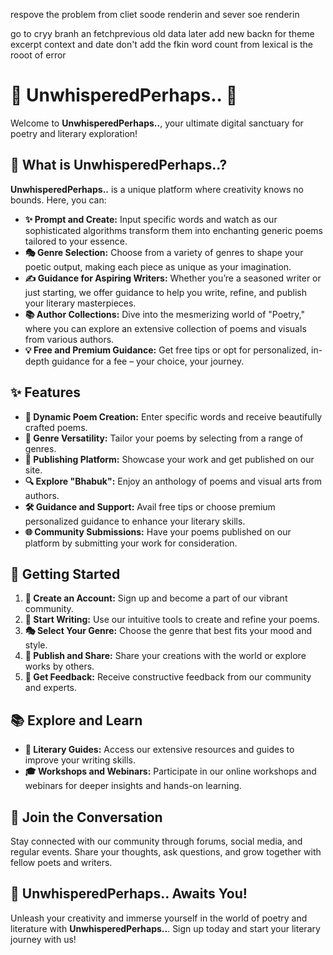 respove the problem from cliet soode renderin and sever soe renderin


go to cryy branh an fetchprevious old data 
later add new backn for theme excerpt context and date 
don't add the fkin word count from lexical is the rooot of error

# 🌟 UnwhisperedPerhaps.. 🌟

Welcome to **UnwhisperedPerhaps..**, your ultimate digital sanctuary for poetry and literary exploration!

## 📖 What is UnwhisperedPerhaps..?

**UnwhisperedPerhaps..** is a unique platform where creativity knows no bounds. Here, you can:

- **✨ Prompt and Create:** Input specific words and watch as our sophisticated algorithms transform them into enchanting generic poems tailored to your essence.
- **🎭 Genre Selection:** Choose from a variety of genres to shape your poetic output, making each piece as unique as your imagination.
- **✍️ Guidance for Aspiring Writers:** Whether you’re a seasoned writer or just starting, we offer guidance to help you write, refine, and publish your literary masterpieces.
- **📚 Author Collections:** Dive into the mesmerizing world of "Poetry," where you can explore an extensive collection of poems and visuals from various authors.
- **💡 Free and Premium Guidance:** Get free tips or opt for personalized, in-depth guidance for a fee – your choice, your journey.

## ✨ Features

- **🌈 Dynamic Poem Creation:** Enter specific words and receive beautifully crafted poems.
- **🎨 Genre Versatility:** Tailor your poems by selecting from a range of genres.
- **📢 Publishing Platform:** Showcase your work and get published on our site.
- **🔍 Explore "Bhabuk":** Enjoy an anthology of poems and visual arts from authors.
- **🛠️ Guidance and Support:** Avail free tips or choose premium personalized guidance to enhance your literary skills.
- **🌐 Community Submissions:** Have your poems published on our platform by submitting your work for consideration.

## 🚀 Getting Started

1. **🔐 Create an Account:** Sign up and become a part of our vibrant community.
2. **📝 Start Writing:** Use our intuitive tools to create and refine your poems.
3. **🎭 Select Your Genre:** Choose the genre that best fits your mood and style.
4. **📢 Publish and Share:** Share your creations with the world or explore works by others.
5. **💬 Get Feedback:** Receive constructive feedback from our community and experts.

## 📚 Explore and Learn

- **📜 Literary Guides:** Access our extensive resources and guides to improve your writing skills.
- **🎓 Workshops and Webinars:** Participate in our online workshops and webinars for deeper insights and hands-on learning.

## 💬 Join the Conversation

Stay connected with our community through forums, social media, and regular events. Share your thoughts, ask questions, and grow together with fellow poets and writers.

## 🎉 UnwhisperedPerhaps.. Awaits You!

Unleash your creativity and immerse yourself in the world of poetry and literature with **UnwhisperedPerhaps..**. Sign up today and start your literary journey with us!
